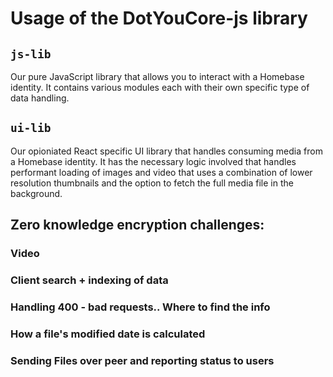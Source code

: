 # Usage of the DotYouCore-js library

## `js-lib`

Our pure JavaScript library that allows you to interact with a Homebase identity. It contains various modules each with their own specific type of data handling.

## `ui-lib`

Our opioniated React specific UI library that handles consuming media from a Homebase identity. It has the necessary logic involved that handles performant loading of images and video that uses a combination of lower resolution thumbnails and the option to fetch the full media file in the background.

## Zero knowledge encryption challenges:

### Video

### Client search + indexing of data

### Handling 400 - bad requests.. Where to find the info

### How a file's modified date is calculated

### Sending Files over peer and reporting status to users
